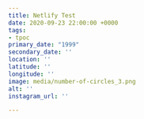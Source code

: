 ```yaml
---
title: Netlify Test
date: 2020-09-23 22:00:00 +0000
tags:
- tpoc
primary_date: "1999"
secondary_date: ''
location: ''
latitude: ''
longitude: ''
image: media/number-of-circles_3.png
alt: ''
instagram_url: ''

---
```

